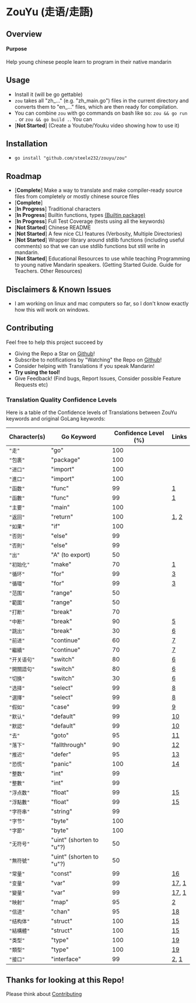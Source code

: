 # ZouYu (走语/走語)

## Overview

#### Purpose 

Help young chinese people learn to program in their native mandarin

## Usage

- Install it (will be go gettable)
- ```zou``` takes all "zh_..." (e.g. "zh_main.go") files in the current directory and converts them to "en_..." files, which are then ready for compilation.
- You can combine ```zou``` with go commands on bash like so: ```zou && go run .``` or ```zou && go build .```. You can 
- [**Not Started**] (Create a Youtube/Youku video showing how to use it)

## Installation

- ```go install "github.com/steele232/zouyu/zou"```

## Roadmap

- [**Complete**] Make a way to translate and make compiler-ready source files from completely or mostly chinese source files
- [**Complete**] 
- [**In Progress**] Traditional characters
- [**In Progress**] Builtin functions, types [(Builtin package)](https://golang.org/pkg/builtin/)
- [**In Progress**] Full Test Coverage (tests using all the keywords)
- [**Not Started**] Chinese README
- [**Not Started**] A few nice CLI features (Verbosity, Multiple Directories)
- [**Not Started**] Wrapper library around stdlib functions (including useful comments) so that we can use stdlib functions but still write in mandarin.
- [**Not Started**] Educational Resources to use while teaching Programming to young native Mandarin speakers. (Getting Started Guide. Guide for Teachers. Other Resources)

## Disclaimers & Known Issues

- I am working on linux and mac computers so far, so I don't know exactly how this will work on windows.

## Contributing

Feel free to help this project succeed by

- Giving the Repo a Star on [Github](www.github.com/steele232/zouyu)!
- Subscribe to notifications by "Watching" the Repo on [Github](www.github.com/steele232/zouyu)!
- Consider helping with Translations if you speak Mandarin!
- **Try using the tool!**
- Give Feedback! (Find bugs, Report Issues, Consider possible Feature Requests etc)

### Translation Quality Confidence Levels

Here is a table of the Confidence levels of Translations between ZouYu keywords and original GoLang keywords:

| Character(s) | Go Keyword | Confidence Level (%) | Links |
| --- | --- | --- | --- |
| `"走"` | "go" | 100 | |
| `"包裹"` | "package" | 100 | |
| `"进口"` |  "import" | 100 | |
| `"進口"` |  "import" | 100 | |
| `"函数"` |  "func" | 99 | [1][1] |
| `"函數"` |  "func" | 99 | [1][1] |
| `"主要"` |  "main" | 100 | |
| `"返回"` |  "return" | 100 | [1][1], [2][2] |
| `"如果"` |  "if" | 100 | |
| `"否则"` |  "else" | 99 | |
| `"否則"` |  "else" | 99 | |
| `"出"` |  "A" (to export) | 50 | |
| `"初始化"` |  "make" | 70 | [1][1] |
| `"循环"` |  "for" | 99 | [3][3] |
| `"循環"` |  "for" | 99 | [3][3] |
| `"范围"` |  "range" | 50 | |
| `"範圍"` |  "range" | 50 | |
| `"打断"` |  "break" | 70 | |
| `"中断"` |  "break" | 90 | [5][5] |
| `"跳出"` |  "break" | 30 | [6][6] |
| `"前进"` |  "continue" | 60 | [7][7] |
| `"繼續"` |  "continue" | 70 | [7][7] |
| `"开关语句"` |  "switch" | 80 | [6][6] |
| `"開關語句"` |  "switch" | 80 | [6][6] |
| `"切换"` |  "switch" | 30 | [6][6] |
| `"选择"` |  "select" | 99 | [8][8] |
| `"選擇"` |  "select" | 99 | [8][8] |
| `"假如"` |  "case" | 99 | [9][9] |
| `"默认"` |  "default" | 99 | [10][10] |
| `"默認"` |  "default" | 99 | [10][10] |
| `"去"` |  "goto" | 95 | [11][11]|
| `"落下"` |  "fallthrough" | 90 | [12][12] |
| `"推迟"` |  "defer" | 95 | [13][13] |
| `"恐慌"` |  "panic" | 100 | [14][14] |
| `"整数"` |  "int" | 99 | |
| `"整數"` |  "int" | 99 | |
| `"浮点数"` |  "float" | 99 | [15][15] |
| `"浮點數"` |  "float" | 99 | [15][15] |
| `"字符串"` |  "string" | 99 | |
| `"字节"` |  "byte" | 100 | |
| `"字節"` |  "byte" | 100 | |
| `"无符号"` |  "uint" (shorten to "u"?) | 50 | |
| `"無符號"` |  "uint" (shorten to "u"?) | 50 | |
| `"常量"` |  "const" | 99 | [16][16] |
| `"变量"` |  "var" | 99 | [17][17], [1][1] |
| `"變量"` |  "var" | 99 | [17][17], [1][1] |
| `"映射"` |  "map" | 95 | [2][2] |
| `"信道"` |  "chan" | 95 | [18][18] |
| `"结构体"` |  "struct" | 100 | [15][15] |
| `"結構體"` |  "struct" | 100 | [15][15] |
| `"类型"` |  "type" | 100 | [19][19] |
| `"類型"` |  "type" | 100 | [19][19] |
| `"接口"` |  "interface" | 99 | [2][2], [1][1] |


[1]: https://blog.csdn.net/tzs919/article/details/53571632 
[2]: https://go-zh.org/doc/codewalk/sharemem/ "Go Docs - ShareMem"
[3]: https://fanyi.baidu.com/#en/zh/for%20loop "Baidu Translate @ Loop"
[4]: https://fanyi.baidu.com/#en/zh/range "Baid Translate @ Range"
[5]: https://blog.csdn.net/u014805066/article/details/50587309 "Dictionary of Sorts .. Professional Language.. ???"
[6]: https://baike.baidu.com/item/switch/18601752 "Switch article"
[7]: https://fanyi.baidu.com/#zh/en/%E5%89%8D%E8%BF%9B "Baidu Translate @ Continue"
[8]: https://go-zh.org/ref/spec.old#Select%E8%AF%AD%E5%8F%A5 "Chinese Go Documentation @ Switch"
[9]: https://translate.google.com/#view=home&op=translate&sl=en&tl=zh-CN&text=if "Google Translate @ Case"
[10]: https://fanyi.baidu.com/#en/zh/Default%20Settings "Baidu Translate @ Default"
[11]: https://golang.org/ref/spec#Goto_statements "Golang Documentation @ Goto Statements"
[12]: https://fanyi.baidu.com/#en/zh/fall "Baidu Translate @ Fall"
[13]: https://fanyi.baidu.com/#en/zh/defer "Baidu Translate @ Defer"
[14]: https://go-zh.org/ref/spec.old "Chinese Go Documentation @ Panic"
[15]: https://blog.csdn.net/u014805066/article/details/50587309 "Blog @ Floating Point Number"
[16]: https://fanyi.baidu.com/#en/zh/const "Baidu Translate @ Const"
[17]: https://fanyi.baidu.com/#en/zh/variable "Baidu Translate @ Variable"
[18]: https://go-zh.org/ref/spec.old#%E4%BF%A1%E9%81%93%E7%B1%BB%E5%9E%8B "Chinese Go Documentation @ Chan (Channels)"
[19]: https://fanyi.baidu.com/#en/zh/struct "Baidu Translate @ Struct"

## Thanks for looking at this Repo!

Please think about [Contributing](Contributing)
